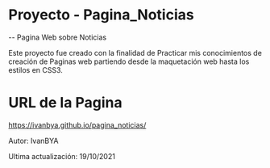 # Proyecto - Pagina_Noticias

-- Pagina Web sobre Noticias

Este proyecto fue creado con la finalidad de Practicar mis conocimientos de creación de Paginas web partiendo desde la maquetación web hasta los estilos en CSS3.

# URL de la Pagina
https://ivanbya.github.io/pagina_noticias/

Autor: IvanBYA

Ultima actualización: 19/10/2021
